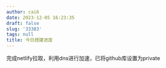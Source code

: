 ```yaml
---
author: cai6
date: 2023-12-05 16:23:35
draft: false
slug: '33383'
tags: null
title: 今日搭建进度
---
```


完成netlify拉取，利用dns进行加速，已将github库设置为private